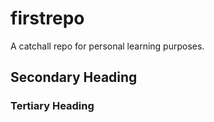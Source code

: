 # firstrepo
A catchall repo for personal learning purposes.

## Secondary Heading

### Tertiary Heading
